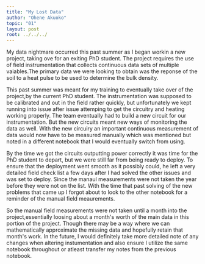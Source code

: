 ```yaml
---
title: "My Lost Data"
author: "Ohene Akuoko"
topic: "01"
layout: post
root: ../../../
---
```



My data nightmare occurred this past summer as I began workin a new project, taking ove for an exiting PhD student. The project requires the use of field instrumentation that collects continuous data sets of multiple vaiables.The primary data we were looking to obtain was the reponse of the soil to a heat pulse to be used to determine the bulk density.

This past summer was meant for my training to eventually take over of the project,by the current PhD student. The instrumentation was supposed to be calibrated and out in the field rather quickly, but unfortunately we kept running into issue after issue attemping to get the circuitry and heating working properly. The team eventually had to build a new circuit for our instrumentation. But the new circuits meant new ways of monitoring the data as well. With the new circuiry an important continuous measurement of data would now have to be measured manually which was mentioned but noted in a different notebook that I would eventually switch from using.

By the time we got the circuits outputting power correctly it was time for the PhD student to depart, but we were still far from being ready to deploy. To ensure that the deployment went smooth as it possibly could, he left a very detailed field check list a few days after I had solved the other issues and was set to deploy. Since the manaul measurements were not taken the year before they were not on the list. With the time that past solving of the new problems that came up I forgot about to look to the other notebook for a reminder of the manual field meaurements. 

So the manual field measurements were not taken until a month into the project,essentially loosing about a month's worth of  the main data in this portion of the project. Though there may be a way where we can mathematically approximate the missing data and hopefully retain that month's work. In the future, I would definitely take more detailed note of any changes when altering instumentation and also ensure I utilize the same notebook throughout or atleast transfer my notes from the previous notebook.




